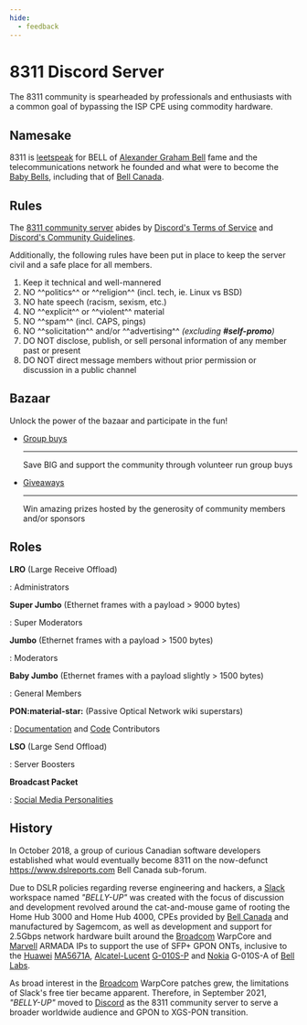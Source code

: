 ```yaml
---
hide:
  - feedback
---
```


# 8311 Discord Server

The 8311 community is spearheaded by professionals and enthusiasts with a common goal of bypassing the ISP CPE
using commodity hardware.

## Namesake

8311 is [leetspeak] for BELL of [Alexander Graham Bell] fame and the telecommunications network he founded and what
were to become the [Baby Bells], including that of [Bell Canada].

  [leetspeak]: https://en.wikipedia.org/wiki/Leet
  [Alexander Graham Bell]: https://en.wikipedia.org/wiki/Alexander_Graham_Bell
  [Baby Bells]: https://en.wikipedia.org/wiki/Regional_Bell_Operating_Company#Baby-Bell
  [Bell Canada]: https://en.wikipedia.org/wiki/Bell_Canada

## Rules

The [8311 community server] abides by [Discord's Terms of Service] and [Discord's Community Guidelines].

  [8311 community server]: https://discord.pon.wiki/
  [Discord's Terms of Service]: https://discord.com/terms
  [Discord's Community Guidelines]: https://discord.com/guidelines

Additionally, the following rules have been put in place to keep the server civil and a safe place for all members.

1. Keep it technical and well-mannered
2. NO ^^politics^^ or ^^religion^^ (incl. tech, ie. Linux vs BSD)
3. NO hate speech (racism, sexism, etc.)
4. NO ^^explicit^^ or ^^violent^^ material
5. NO ^^spam^^ (incl. CAPS, pings)
6. NO ^^solicitation^^ and/or ^^advertising^^ *(excluding __#self-promo__)*
7. DO NOT disclose, publish, or sell personal information of any member past or present
8. DO NOT direct message members without prior permission or discussion in a public channel

## Bazaar

Unlock the power of the bazaar and participate in the fun!

<div class="grid cards" markdown>

-   [Group buys]

    ---

    Save BIG and support the community through volunteer run group buys

-   [Giveaways]

    ---

    Win amazing prizes hosted by the generosity of community members and/or sponsors

</div>

  [Group buys]: group-buys.md
  [Giveaways]: giveaways.md

## Roles

__LRO__ (Large Receive Offload)

:   Administrators

__Super Jumbo__ (Ethernet frames with a payload > 9000 bytes)

:   Super Moderators

__Jumbo__ (Ethernet frames with a payload > 1500 bytes)

:   Moderators

__Baby Jumbo__ (Ethernet frames with a payload slightly > 1500 bytes)

:   General Members

__PON:material-star:__ (Passive Optical Network wiki superstars)

:   [Documentation] and [Code] Contributors

__LSO__ (Large Send Offload)

:   Server Boosters

__Broadcast Packet__

:   [Social Media Personalities](../on-the-web.md)

  [Documentation]: https://github.com/up-n-atom/8311
  [Code]: https://github.com/djGrrr/8311-was-110-firmware-builder

## History

In October 2018, a group of curious Canadian software developers established what would eventually become 8311 on the
now-defunct <https://www.dslreports.com> Bell Canada sub-forum.

Due to DSLR policies regarding reverse engineering and hackers, a [Slack] workspace named *"BELLY-UP"* was created with the
focus of discussion and development revolved around the cat-and-mouse game of rooting the Home Hub 3000 and
Home Hub 4000, CPEs provided by [Bell Canada] and manufactured by Sagemcom, as well as development and support for
2.5Gbps network hardware built around the [Broadcom] WarpCore and [Marvell] ARMADA IPs to support the use of SFP+ GPON
ONTs, inclusive to the [Huawei] [MA5671A], [Alcatel-Lucent] [G-010S-P] and [Nokia] G-010S-A of [Bell Labs].

As broad interest in the [Broadcom] WarpCore patches grew, the limitations of Slack's free tier became apparent.
Therefore, in September 2021, *"BELLY-UP"* moved to [Discord] as the 8311 community server to serve a broader worldwide
audience and GPON to XGS-PON transition.

  [hackers]: https://en.wikipedia.org/wiki/Hacker
  [Bell Canada]: https://en.wikipedia.org/wiki/Bell_Canada
  [Sagemcom]: https://fr.wikipedia.org/wiki/Sagemcom
  [Broadcom]: https://en.wikipedia.org/wiki/Broadcom
  [Marvell]: https://en.wikipedia.org/wiki/Marvell_Technology
  [Huawei]: https://en.wikipedia.org/wiki/Huawei
  [Alcatel-Lucent]: https://en.wikipedia.org/wiki/Alcatel-Lucent
  [Nokia]: https://en.wikipedia.org/wiki/Nokia
  [Bell Labs]: https://en.wikipedia.org/wiki/Bell_Labs
  [G-010S-P]: ../gpon/ont/source-photonics/sps-34-24t-hp-tdfo.md
  [MA5671A]: ../gpon/ont/source-photonics/sps-34-24t-hp-tdfo.md
  [Slack]: https://en.wikipedia.org/wiki/Slack_Technologies
  [Discord]: https://en.wikipedia.org/wiki/Discord

